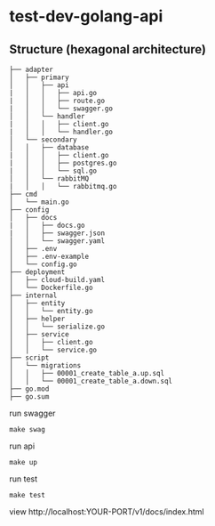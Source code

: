 # test-dev-golang-api

## Structure (hexagonal architecture)

```
├── adapter
│   ├── primary
│   │   ├── api
|   │   │   ├── api.go
|   │   │   ├── route.go
|   │   │   └── swagger.go
│   │   └── handler
|   │   │   ├── client.go
|   │   │   └── handler.go
│   └── secondary
│   │   ├── database
|   │   │   ├── client.go
|   │   │   ├── postgres.go
|   │   │   └── sql.go
│   │   └── rabbitMQ
|   │   │   └── rabbitmq.go
├── cmd
│   └── main.go
├── config
│   ├── docs
|   │   ├── docs.go
|   │   ├── swagger.json
│   │   └── swagger.yaml
│   ├── .env
│   ├── .env-example
│   └── config.go
├── deployment
│   ├── cloud-build.yaml
│   └── Dockerfile.go
├── internal
│   ├── entity
│   │   └── entity.go
│   ├── helper
│   │   └── serialize.go
│   ├── service
│   │   ├── client.go
│   │   └── service.go
├── script
│   └── migrations
│   │   ├── 00001_create_table_a.up.sql
│   │   └── 00001_create_table_a.down.sql
├── go.mod
├── go.sum
```

run swagger
```
make swag
```
run api
```
make up
```
run test
```
make test
```

view http://localhost:YOUR-PORT/v1/docs/index.html